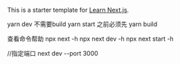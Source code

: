 This is a starter template for [Learn Next.js](https://nextjs.org/learn).

yarn dev 不需要build
yarn start 之前必须先 yarn build


查看命令帮助
npx next -h
npx next dev -h
npx next start -h

//指定端口
next dev  --port 3000